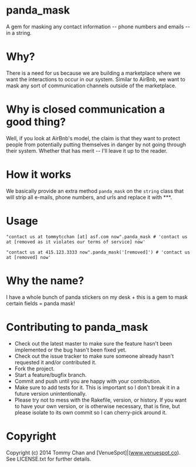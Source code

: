 panda_mask
==========
A gem for masking any contact information -- phone numbers and emails -- in a string.

Why?
====
There is a need for us because we are building a marketplace where we want the interactions to occur in our system. Similar to AirBnb, we want to mask any sort of communication channels outside of the marketplace.

Why is closed communication a good thing?
========================================
Well, if you look at AirBnb's model, the claim is that they want to protect people from potentially putting themselves in danger by not going through their system. Whether that has merit -- I'll leave it up to the reader.

How it works
============
We basically provide an extra method ```panda_mask``` on the ```string``` class that will strip all e-mails, phone numbers, and urls and replace it with ***.

Usage
=====

```
"contact us at tommytcchan [at] asf.com now".panda_mask # 'contact us at [removed as it violates our terms of service] now'
```

```
"contact us at 415.123.3333 now".panda_mask('[removed]') # 'contact us at [removed] now'
```

Why the name?
=============
I have a whole bunch of panda stickers on my desk + this is a gem to mask certain fields = panda mask!

Contributing to panda_mask
==========================

* Check out the latest master to make sure the feature hasn't been implemented or the bug hasn't been fixed yet.
* Check out the issue tracker to make sure someone already hasn't requested it and/or contributed it.
* Fork the project.
* Start a feature/bugfix branch.
* Commit and push until you are happy with your contribution.
* Make sure to add tests for it. This is important so I don't break it in a future version unintentionally.
* Please try not to mess with the Rakefile, version, or history. If you want to have your own version, or is otherwise necessary, that is fine, but please isolate to its own commit so I can cherry-pick around it.

Copyright
=========

Copyright (c) 2014 Tommy Chan and [VenueSpot]|(www.venuespot.co). See LICENSE.txt for
further details.